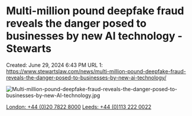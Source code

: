 # Multi-million pound deepfake fraud reveals the danger posed to businesses by new AI technology - Stewarts

Created: June 29, 2024 6:43 PM
URL 1: https://www.stewartslaw.com/news/multi-million-pound-deepfake-fraud-reveals-the-danger-posed-to-businesses-by-new-ai-technology/

![Multi-million-pound-deepfake-fraud-reveals-the-danger-posed-to-businesses-by-new-AI-technology.jpg](Multi-million-pound-deepfake-fraud-reveals-the-danger-posed-to-businesses-by-new-AI-technology.jpg)

[London: +44 (0)20 7822 8000](tel:02078228000) [Leeds: +44 (0)113 222 0022](tel:01132220022)